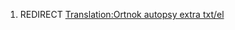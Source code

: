 1.  REDIRECT [Translation:Ortnok autopsy extra
    txt/el](Translation:Ortnok_autopsy_extra_txt/el "wikilink")